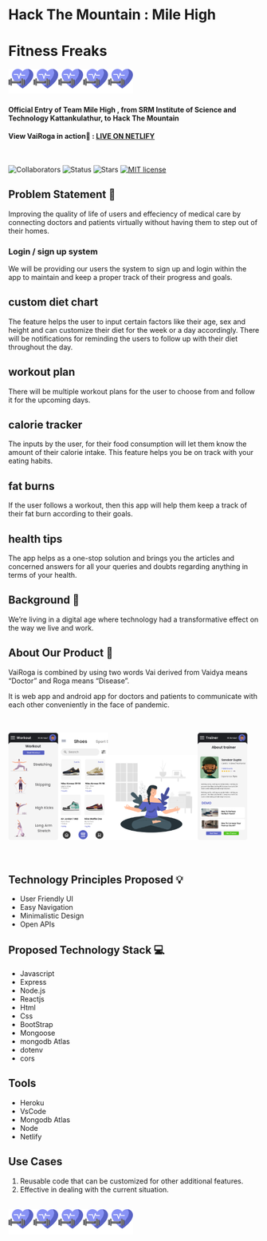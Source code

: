 

# Hack The Mountain : Mile High
# Fitness Freaks <br>
<img src="./frontend/src/images/dumbbell.png" width=50,><img src="./frontend/src/images/dumbbell.png" width=50, padding:2><img src="./frontend/src/images/dumbbell.png" width=50, padding:2><img src="./frontend/src/images/dumbbell.png" width=50, padding:2><img src="./frontend/src/images/dumbbell.png" width=50, padding:2>


#### Official Entry of Team Mile High , from SRM Institute of Science and Technology Kattankulathur, to Hack The Mountain

#### View VaiRoga in action🚀 : [LIVE ON NETLIFY](https://0fitify0.netlify.app/)

<br>

![Collaborators](https://img.shields.io/badge/collaborators-4-blue)
![Status](https://img.shields.io/badge/status-under_development-blue)
![Stars](https://img.shields.io/github/stars/abhinavmaharana/Hack36-The-Unacceptable)
[![MIT license](https://img.shields.io/badge/License-MIT-blue.svg)](https://lbesson.mit-license.org/)




## Problem Statement 🚧
Improving the quality of life of users and effeciency of medical care by connecting doctors and patients virtually without having them to step out of their homes.

<h3>Login / sign up system</h2>

We will be providing our users the system to sign up and login within the app to maintain and keep a proper track of their progress and goals.

<h2>custom diet chart</h2>

The feature helps the user to input certain factors like their age, sex and height and can customize their diet for the week or a day accordingly. 
There will be notifications for reminding the users to follow up with their diet throughout the day.


<h2>workout plan</h2>

There will be multiple workout plans for the user to choose from and follow it for the upcoming days.

<h2>calorie tracker</h2>

The inputs by the user, for their food consumption will let them know the amount of their calorie intake. This feature helps you be on track with your eating habits.

<h2>fat burns</h2>

If the user follows a workout, then this app will help them keep a track of their fat burn according to their goals.

<h2>health tips</h2>

The app helps as a one-stop solution and brings you the articles and concerned answers for all your queries and doubts regarding anything in terms of your health.

## Background 📖

We’re living in a digital age where technology had a transformative effect on the way we live and work.

## About Our Product 🔧

VaiRoga is combined by using two words Vai derived from Vaidya means “Doctor” and Roga means “Disease”.

It is web app and android app for doctors and patients to communicate with each other conveniently in the face of pandemic.
<br>
<br>
<br>



<img src="./frontend/src/images/workoutstraightplan.png" width=100><img src="./frontend/src/images/ecommerceshop.png" width=100><img src="./frontend/src/image/../images/medition/Meditation.png" width=180><img src="./frontend/src/images/trainerSelection.png" width=100>
<br>
<br>
<br>

## Technology Principles Proposed 💡

- User Friendly UI
- Easy Navigation 
- Minimalistic Design
- Open APIs

## Proposed Technology Stack 💻

- Javascript 
- Express
- Node.js
- Reactjs
- Html
- Css
- BootStrap
- Mongoose
- mongodb Atlas
- dotenv
- cors

  

## Tools 

- Heroku
- VsCode
- Mongodb Atlas
- Node 
- Netlify

## Use Cases

1. Reusable code that can be customized for other additional features.
2. Effective in dealing with the current situation.



<br>
<img src="./frontend/src/images/dumbbell.png" width=50,><img src="./frontend/src/images/dumbbell.png" width=50, padding:2><img src="./frontend/src/images/dumbbell.png" width=50, padding:2><img src="./frontend/src/images/dumbbell.png" width=50, padding:2><img src="./frontend/src/images/dumbbell.png" width=50, padding:2>

